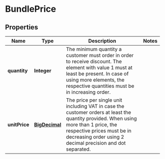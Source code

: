 # BundlePrice

## Properties

 Name          | Type                            | Description                                                                                                                                                                                                                      | Notes 
---------------|---------------------------------|----------------------------------------------------------------------------------------------------------------------------------------------------------------------------------------------------------------------------------|-------
 **quantity**  | **Integer**                     | The minimum quantity a customer must order in order to receive discount. The element with value 1 must at least be present. In case of using more elements, the respective quantities must be in increasing order.               |
 **unitPrice** | [**BigDecimal**](BigDecimal.md) | The price per single unit including VAT in case the customer orders at least the quantity provided. When using more than 1 price, the respective prices must be in decreasing order using 2 decimal precision and dot separated. | 



